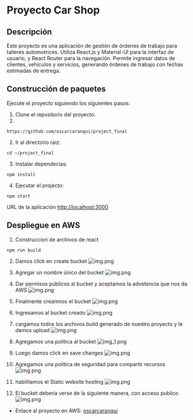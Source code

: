 # Proyecto Car Shop

## Descripción 

Este proyecto es una aplicación de gestión de órdenes de trabajo para 
talleres automotrices. Utiliza React.js y Material-UI para la interfaz de usuario, 
y React Router para la navegación. Permite ingresar datos de clientes, vehículos y servicios, 
generando órdenes de trabajo con fechas estimadas de entrega.


## Construcción de paquetes

Ejecute el proyecto siguiendo los siguientes pasos:


1. Clone el repositorio del proyecto:
2. 
```
https://github.com/oscarcaranqui/project_final
```

2. Ir al directorio raiz:

```
cd ~/project_final
```

3. Instalar dependecias:
```
npm install
```

4. Ejecutar el projecto:

```
npm start
```

URL de la aplicación [http://localhost:3000](http://localhost:3000)

## Despliegue en AWS
1. Construccion de archivos de react
```
npm run build
```

2. Damos click en create bucket
![img.png](images_aws/img.png)

3. Agregar un nombre único del bucket
![img.png](images_aws/img2.png)
4. Dar permisos públicos al bucket y aceptamos la advetencia que nos da AWS
![img.png](images_aws/img3.png)
5. Finalmente creamnos el bucket
![img.png](images_aws/img4.png)
6. Ingresamos al bucket creado
![img.png](images_aws/img5.png)
7. cargamos todos los archivos build generado de nuestro proyecto y le damos upload
![img.png](images_aws/img7.png)
8. Agregamos una politica al bucket
![img_1.png](images_aws/img_9.png)
9. Luego damos click en save changes
![img.png](images_aws/img_10.png)
10. Agregamos una política de seguridad para compartir recursos
![img.png](images_aws/img_11.png)
11. habilitamos el Static website hosting
![img.png](images_aws/img_12.png)
12. El bucket debería verse de la siguiente manera, con acceso publico
![img.png](images_aws/img_13.png)

- Enlace al proyecto en AWS: [oscarcaranqui](http://oscarcaranqui.s3-website-us-east-1.amazonaws.com)